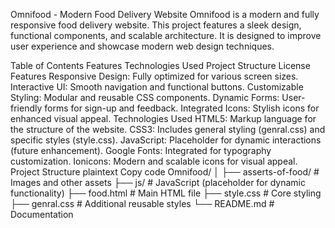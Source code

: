 Omnifood - Modern Food Delivery Website
Omnifood is a modern and fully responsive food delivery website. This project features a sleek design, functional components, and scalable architecture. It is designed to improve user experience and showcase modern web design techniques.

Table of Contents
Features
Technologies Used
Project Structure
License
Features
Responsive Design: Fully optimized for various screen sizes.
Interactive UI: Smooth navigation and functional buttons.
Customizable Styling: Modular and reusable CSS components.
Dynamic Forms: User-friendly forms for sign-up and feedback.
Integrated Icons: Stylish icons for enhanced visual appeal.
Technologies Used
HTML5: Markup language for the structure of the website.
CSS3: Includes general styling (genral.css) and specific styles (style.css).
JavaScript: Placeholder for dynamic interactions (future enhancement).
Google Fonts: Integrated for typography customization.
Ionicons: Modern and scalable icons for visual appeal.
Project Structure
plaintext
Copy code
Omnifood/
│
├── asserts-of-food/           # Images and other assets
├── js/                        # JavaScript (placeholder for dynamic functionality)
├── food.html                  # Main HTML file
├── style.css                  # Core styling
├── genral.css                 # Additional reusable styles
└── README.md                  # Documentation
